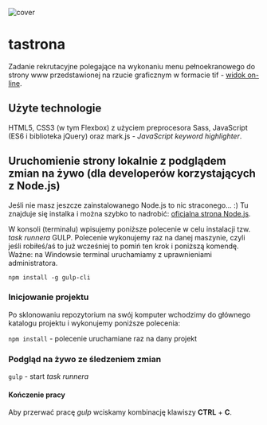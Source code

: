 ![cover](https://raw.githubusercontent.com/kasiaizak/tastrona/master/github/screenshot.jpg)

# tastrona

Zadanie rekrutacyjne polegające na wykonaniu menu pełnoekranowego do strony www przedstawionej na rzucie graficznym w formacie tif - [widok on-line](https://kasiaizak.github.io/tastrona/).

## Użyte technologie

HTML5, CSS3 (w tym Flexbox) z użyciem preprocesora Sass, JavaScript (ES6 i biblioteka jQuery) oraz mark.js - *JavaScript keyword highlighter*.

## Uruchomienie strony lokalnie z podglądem zmian na żywo (dla developerów korzystających z Node.js)

Jeśli nie masz jeszcze zainstalowanego Node.js to nic straconego... :) Tu znajduje się instalka i można szybko to nadrobić: [oficjalna strona Node.js](https://nodejs.org/en/).

W konsoli (terminalu) wpisujemy poniższe polecenie w celu instalacji tzw. *task runnera* GULP. Polecenie wykonujemy raz na danej maszynie, czyli jeśli robiłeś/aś to już wcześniej to pomiń ten krok i poniższą komendę. Ważne: na Windowsie terminal uruchamiamy z uprawnieniami administratora.

`npm install -g gulp-cli`

### Inicjowanie projektu

Po sklonowaniu repozytorium na swój komputer wchodzimy do głównego katalogu projektu i wykonujemy poniższe polecenia:

`npm install` - polecenie uruchamiane raz na dany projekt

### Podgląd na żywo ze śledzeniem zmian

`gulp` - start *task runnera*

#### Kończenie pracy

Aby przerwać pracę *gulp* wciskamy kombinację klawiszy **CTRL** + **C**.
